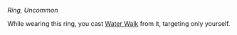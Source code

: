 _Ring, Uncommon_

While wearing this ring, you cast [Water Walk](https://www.dndbeyond.com/spells/2619207-water-walk) from it, targeting only yourself.